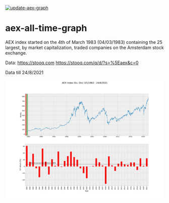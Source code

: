 [![update-aex-graph](https://github.com/thsmit/aex-all-time-graph/actions/workflows/main.yml/badge.svg)](https://github.com/thsmit/aex-all-time-graph/actions/workflows/main.yml)

# aex-all-time-graph

AEX index started on the 4th of March 1983 (04/03/1983) containing the 25 largest, by market capitalization, traded companies on the Amsterdam stock exchange. 

Data: 
https://stooq.com
https://stooq.com/q/d/?s=%5Eaex&c=0

Data till 24/8/2021

![](aex-all-time-graph.png)